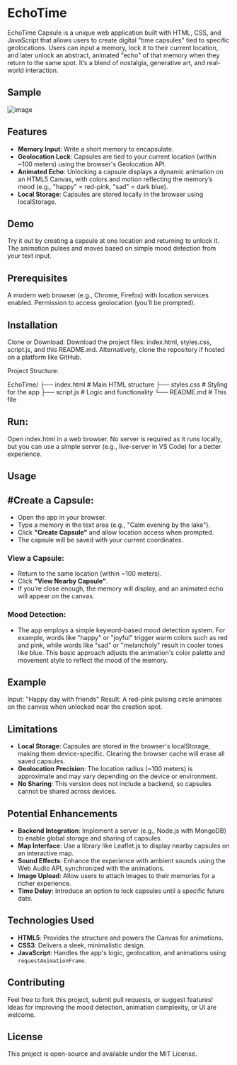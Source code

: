 # EchoTime
EchoTime Capsule is a unique web application built with HTML, CSS, and JavaScript that allows users to create digital "time capsules" tied to specific geolocations. Users can input a memory, lock it to their current location, and later unlock an abstract, animated "echo" of that memory when they return to the same spot. It’s a blend of nostalgia, generative art, and real-world interaction.

## Sample 
![image](https://github.com/user-attachments/assets/0fd8d152-6ebf-421c-8578-8622dd5532c2)

## Features
- **Memory Input**: Write a short memory to encapsulate.
- **Geolocation Lock**: Capsules are tied to your current location (within ~100 meters) using the browser's Geolocation API.
- **Animated Echo**: Unlocking a capsule displays a dynamic animation on an HTML5 Canvas, with colors and motion reflecting the memory’s mood (e.g., "happy" = red-pink, "sad" = dark blue).
- **Local Storage**: Capsules are stored locally in the browser using localStorage.

## Demo
Try it out by creating a capsule at one location and returning to unlock it. The animation pulses and moves based on simple mood detection from your text input.

## Prerequisites
A modern web browser (e.g., Chrome, Firefox) with location services enabled.
Permission to access geolocation (you’ll be prompted).

## Installation
Clone or Download:
Download the project files: index.html, styles.css, script.js, and this README.md.
Alternatively, clone the repository if hosted on a platform like GitHub.

Project Structure:

EchoTime/
├── index.html      # Main HTML structure
├── styles.css      # Styling for the app
├── script.js       # Logic and functionality
└── README.md       # This file

## Run:
Open index.html in a web browser. No server is required as it runs locally, but you can use a simple server (e.g., live-server in VS Code) for a better experience.

## Usage
## #Create a Capsule:
- Open the app in your browser.
- Type a memory in the text area (e.g., "Calm evening by the lake").
- Click **"Create Capsule"** and allow location access when prompted.
- The capsule will be saved with your current coordinates.

### View a Capsule:
- Return to the same location (within ~100 meters).
- Click **"View Nearby Capsule"**.
- If you’re close enough, the memory will display, and an animated echo will appear on the canvas.

### Mood Detection:
- The app employs a simple keyword-based mood detection system. For example, words like "happy" or "joyful" trigger warm colors such as red and pink, while words like "sad" or "melancholy" result in cooler tones like blue. This basic approach adjusts the animation's color palette and movement style to reflect the mood of the memory.

## Example
Input: "Happy day with friends"
Result: A red-pink pulsing circle animates on the canvas when unlocked near the creation spot.

## Limitations
- **Local Storage**: Capsules are stored in the browser's localStorage, making them device-specific. Clearing the browser cache will erase all saved capsules.
- **Geolocation Precision**: The location radius (~100 meters) is approximate and may vary depending on the device or environment.
- **No Sharing**: This version does not include a backend, so capsules cannot be shared across devices.

## Potential Enhancements
- **Backend Integration**: Implement a server (e.g., Node.js with MongoDB) to enable global storage and sharing of capsules.
- **Map Interface**: Use a library like Leaflet.js to display nearby capsules on an interactive map.
- **Sound Effects**: Enhance the experience with ambient sounds using the Web Audio API, synchronized with the animations.
- **Image Upload**: Allow users to attach images to their memories for a richer experience.
- **Time Delay**: Introduce an option to lock capsules until a specific future date.

## Technologies Used
- **HTML5**: Provides the structure and powers the Canvas for animations.
- **CSS3**: Delivers a sleek, minimalistic design.
- **JavaScript**: Handles the app's logic, geolocation, and animations using `requestAnimationFrame`.

## Contributing
Feel free to fork this project, submit pull requests, or suggest features! Ideas for improving the mood detection, animation complexity, or UI are welcome.

## License
This project is open-source and available under the MIT License.
